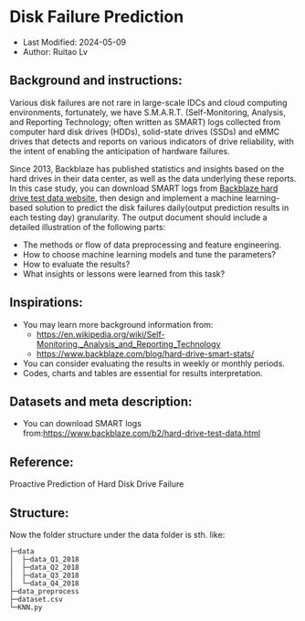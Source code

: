 # Disk Failure Prediction

- Last Modified: 2024-05-09
- Author: Ruitao Lv

## Background and instructions:  

Various disk failures are not rare in large-scale IDCs and cloud computing environments, fortunately, we have S.M.A.R.T. (Self-Monitoring, Analysis, and Reporting Technology; often written as SMART) logs collected from computer hard disk drives (HDDs), solid-state drives (SSDs) and eMMC drives that detects and reports on various indicators of drive reliability, with the intent of enabling the anticipation of hardware failures.

Since 2013, Backblaze has published statistics and insights based on the hard drives in their data center, as well as the data underlying these reports. In this case study, you can download SMART logs from [Backblaze hard drive test data website](https://www.backblaze.com/b2/hard-drive-test-data.html), then design and implement a machine learning-based solution to predict the disk failures daily(output prediction results in each testing day) granularity. The output document should include a detailed illustration of the following parts:
- The methods or flow of data preprocessing and feature engineering.
- How to choose machine learning models and tune the parameters?
- How to evaluate the results?
- What insights or lessons were learned from this task?
 
## Inspirations:    
- You may learn more background information from:
  - https://en.wikipedia.org/wiki/Self-Monitoring,_Analysis_and_Reporting_Technology
  - https://www.backblaze.com/blog/hard-drive-smart-stats/  
- You can consider evaluating the results in weekly or monthly periods.  
- Codes, charts and tables are essential for results interpretation.  
 
## Datasets and meta description:  
- You can download SMART logs from:https://www.backblaze.com/b2/hard-drive-test-data.html 

## Reference:  
Proactive Prediction of Hard Disk Drive Failure

## Structure:
Now the folder structure under the data folder is sth. like:  
   ```
   ├─data  
   │  ├─data_Q1_2018  
   │  ├─data_Q2_2018  
   │  ├─data_Q3_2018  
   │  └─data_Q4_2018  
   ├─data_preprocess  
   ├─dataset.csv  
   └─KNN.py  
   ```